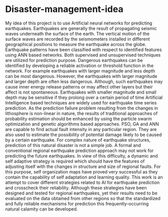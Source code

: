 # Disaster-management-idea
My idea of this project is to use Artificial neural networks for predicting earthquakes.
Earthquakes are generally the result of propagating seismic waves underneath the surface  of the earth.  The  vertical  motion  of  the  surface  waves  are recorded  by  the  seismometers  installed  in  different geographical  positions to  measure the  earthquake across the globe.
Earthquake  patterns have  been  classified with  respect to identified  features  using  ANN  based  networks.  Both supervised  and  unsupervised  techniques  are  utilized  for prediction  purpose.  Dangerous  earthquakes  can  be identified by developing a reliable activation or threshold function  in  the  network.  For  example  earthquakes  with larger magnitude and less  depth can  be most  dangerous. However,  the  earthquakes  with  larger  magnitude  and larger  depth  are  often  less  dangerous.  Although,  such earthquakes  may  cause  inner  energy  release  patterns  or may affect other layers but their affect is not spontaneous. Earthquakes with smaller magnitude and small depth may be sensitive if they prolong over a certain period of time 
Artificial  Intelligence  based  techniques are widely used for earthquake time series prediction. As the prediction failure problem resulting from the changes in  lithosphere  is  non-linear  in  nature,    the  results  of traditional approaches of probability estimation should be enhanced  by  using  the particle  swarm  optimization  and genetic algorithms based approaches. PSO, GA and ANN are capable to find actual fault intensity in any particular region. They  are also  used to estimate  the possibility  of potential  damage  likely  to  be  caused  by  a  certain earthquake. For  complex nature  of earthquake structures, prediction  of this  natural disaster  is not  a simple  job. A formal  and  conventional  regional  earthquake  prediction approach  may  not  work  for  predicting  the  future earthquakes. In view of this difficulty, a dynamic and self adaptive  strategy  is  required  which  should  have  the features  of adjusting  itself  with the  changes  in structure and  size  of  regional  faults.  For  this  purpose,  self organization  maps  have  proved  very  successful  as  they contain  the  capability  of  self  adaptation  and  learning quality.  This  work  is  an  attempt  to  cover  different strategies  related  to  AI  for  earthquake  prediction  and crosscheck their reliability. Although these strategies have been  designed  and  tested  for  regional  earthquakes,  yet their  results   need  to be  evaluated on  the data  obtained from  other  regions  so  that  the  standardized  and  fully reliable  mechanisms  for  prediction  this  frequently-occurring natural calamity can be developed. 

